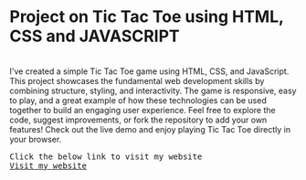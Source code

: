 <h1>﻿Project on Tic Tac Toe using HTML, CSS and JAVASCRIPT</h1>
<br>
I've created a simple Tic Tac Toe game using HTML, CSS, and JavaScript. This project showcases the fundamental web development skills by combining structure, styling, and interactivity. The game is responsive, easy to play, and a great example of how these technologies can be used together to build an engaging user experience. Feel free to explore the code, suggest improvements, or fork the repository to add your own features! Check out the live demo and enjoy playing Tic Tac Toe directly in your browser.

<pre>Click the below link to visit my website
<a href = "https://deekshit14.github.io/Tic-Tac-Toe/" target = "_blank">Visit my website</a>
</pre>
